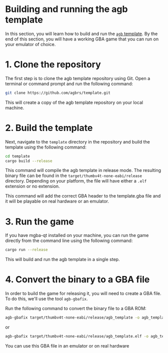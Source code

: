# Building and running the agb template

In this section, you will learn how to build and run the [`agb` template](https://github.com/agbrs/template).
By the end of this section, you will have a working GBA game that you can run on your emulator of choice.

# 1. Clone the repository

The first step is to clone the agb template repository using Git.
Open a terminal or command prompt and run the following command:

```sh
git clone https://github.com/agbrs/template.git
```

This will create a copy of the agb template repository on your local machine.

# 2. Build the template

Next, navigate to the `template` directory in the repository and build the template using the following command:

```sh
cd template
cargo build --release
```

This command will compile the agb template in release mode.
The resulting binary file can be found in the `target/thumbv4t-none-eabi/release` directory.
Depending on your platform, the file will have either a `.elf` extension or no extension.

This command will add the correct GBA header to the template.gba file and it will be playable on real hardware or an emulator.

# 3. Run the game

If you have mgba-qt installed on your machine, you can run the game directly from the command line using the following command:

```sh
cargo run --release
```

This will build and run the agb template in a single step.

# 4. Convert the binary to a GBA file

In order to build the game for releasing it, you will need to create a GBA file.
To do this, we'll use the tool `agb-gbafix`.

Run the following command to convert the binary file to a GBA ROM:

```sh
agb-gbafix target/thumbv4t-none-eabi/release/agb_template -o agb_template.gba
```

or

```sh
agb-gbafix target/thumbv4t-none-eabi/release/agb_template.elf -o agb_template.gba
```

You can use this GBA file in an emulator or on real hardware
